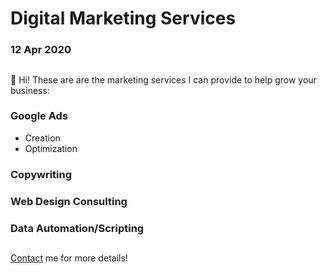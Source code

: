 # Digital Marketing Services
### 12 Apr 2020
##  
##  
👋 Hi! These are are the marketing services I can provide to help grow your business:

### Google Ads
- Creation
- Optimization
### Copywriting
### Web Design Consulting
### Data Automation/Scripting
##  
##  
[Contact](/contact) me for more details!